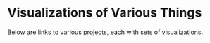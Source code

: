# Visualizations of Various Things

Below are links to various projects, each with sets of visualizations.
